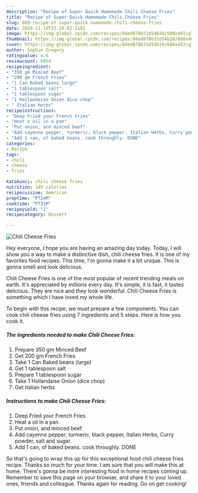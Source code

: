 ```yaml
---
description: "Recipe of Super Quick Homemade Chili Cheese Fries"
title: "Recipe of Super Quick Homemade Chili Cheese Fries"
slug: 669-recipe-of-super-quick-homemade-chili-cheese-fries
date: 2020-11-10T13:29:02.118Z
image: https://img-global.cpcdn.com/recipes/84ed878b31d54b28/680x482cq70/chili-cheese-fries-recipe-main-photo.jpg
thumbnail: https://img-global.cpcdn.com/recipes/84ed878b31d54b28/680x482cq70/chili-cheese-fries-recipe-main-photo.jpg
cover: https://img-global.cpcdn.com/recipes/84ed878b31d54b28/680x482cq70/chili-cheese-fries-recipe-main-photo.jpg
author: Sophie Gregory
ratingvalue: 4.6
reviewcount: 6054
recipeingredient:
- "350 gm Minced Beef"
- "200 gm French Fries"
- "1 Can Baked beans large"
- "1 tablespoon salt"
- "1 tablespoon sugar"
- "1 Hollandaise Onion dice chop"
- " Italian herbs"
recipeinstructions:
- "Deep Fried your French Fries"
- "Heat a oil in a pan"
- "Put onion, and minced beef"
- "Add cayenne pepper, turmeric, black pepper, Italian Herbs, Curry powder, salt and sugar."
- "Add 1 can, of baked beans. cook throughly. DONE"
categories:
- Recipe
tags:
- chili
- cheese
- fries

katakunci: chili cheese fries 
nutrition: 145 calories
recipecuisine: American
preptime: "PT24M"
cooktime: "PT31M"
recipeyield: "1"
recipecategory: Dessert

---
```



![Chili Cheese Fries](https://img-global.cpcdn.com/recipes/84ed878b31d54b28/680x482cq70/chili-cheese-fries-recipe-main-photo.jpg)

Hey everyone, I hope you are having an amazing day today. Today, I will show you a way to make a distinctive dish, chili cheese fries. It is one of my favorites food recipes. This time, I'm gonna make it a bit unique. This is gonna smell and look delicious.



Chili Cheese Fries is one of the most popular of recent trending meals on earth. It's appreciated by millions every day. It's simple, it is fast, it tastes delicious. They are nice and they look wonderful. Chili Cheese Fries is something which I have loved my whole life.


To begin with this recipe, we must prepare a few components. You can cook chili cheese fries using 7 ingredients and 5 steps. Here is how you cook it.

<!--inarticleads1-->

##### The ingredients needed to make Chili Cheese Fries:

1. Prepare 350 gm Minced Beef
1. Get 200 gm French Fries
1. Take 1 Can Baked beans (large)
1. Get 1 tablespoon salt
1. Prepare 1 tablespoon sugar
1. Take 1 Hollandaise Onion (dice chop)
1. Get  Italian herbs




<!--inarticleads2-->

##### Instructions to make Chili Cheese Fries:

1. Deep Fried your French Fries
1. Heat a oil in a pan
1. Put onion, and minced beef
1. Add cayenne pepper, turmeric, black pepper, Italian Herbs, Curry powder, salt and sugar.
1. Add 1 can, of baked beans. cook throughly. DONE




So that's going to wrap this up for this exceptional food chili cheese fries recipe. Thanks so much for your time. I am sure that you will make this at home. There's gonna be more interesting food in home recipes coming up. Remember to save this page on your browser, and share it to your loved ones, friends and colleague. Thanks again for reading. Go on get cooking!
